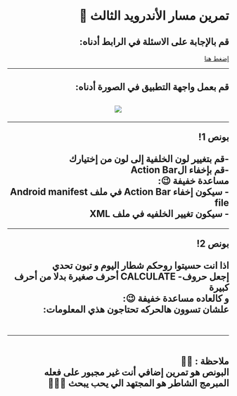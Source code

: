
<div dir = "rtl">

#  تمرين مسار الأندرويد الثالث 💚
## قم بالإجابة على الاسئلة في الرابط أدناه:
[إضغط هنا](https://docs.google.com/forms/d/e/1FAIpQLScdo1wI6s9nh3UWMMtc9-BzIAaFPW-35RxN_Q-RuC2eMjuzvg/viewform?usp=sf_link)

<hr>
<h2>
 قم بعمل واجهة التطبيق في الصورة أدناه:
<h2>
<p align="center">
<img src = "https://lh5.googleusercontent.com/yzGyJV9J1xSMIcy9IaVgfxmgGvdAI9ZhJmWJjVbXmBRvTn22TdEDDisGpdCXn3dAdbdj9xk5qGgxVD5Esw64AwN4iJTv0z_Q4_lLyVBdcLnigyhbfMrqQ3EfcoLi7ThjdBx-kNQhZqs" width = ""350 px" margin="auto"/>
</p> 

<hr>
بونص 1!
<br>
<br>
-قم بتغيير لون الخلفية إلى لون من إختيارك
<br>
-قم بإخفاء الAction Bar
<br>
مساعدة خفيفة 😉:
<br>
- سيكون إخفاء Action Bar في ملف Android manifest file
<br>
- سيكون تغيير الخلفيه في ملف XML
<br>

<hr>
بونص 2!
<br>
<br>
اذا انت حسيتوا روحكم شطار اليوم و تبون تحدي 
<br>
إجعل حروف- CALCULATE أحرف صغيرة بدلا من أحرف كبيرة
<br>
و كالعاده مساعدة خفيفة 😉: 
<br>
علشان تسوون هالحركه تحتاجون هذي المعلومات:
 
<br>
<br>
<hr>
<br>
ملاحظة : 📢📢 
 
<br>
البونص هو تمرين إضافي أنت غير مجبور على فعله 
<br>
المبرمج الشاطر هو المجتهد الي يحب يبحث 🤩👍🏻

</div>
